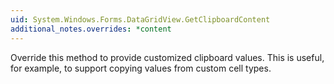 ```yaml
---
uid: System.Windows.Forms.DataGridView.GetClipboardContent
additional_notes.overrides: *content
---
```


<p>Override this method to provide customized clipboard values. This is useful, for example, to support copying values from custom cell types.</p>



